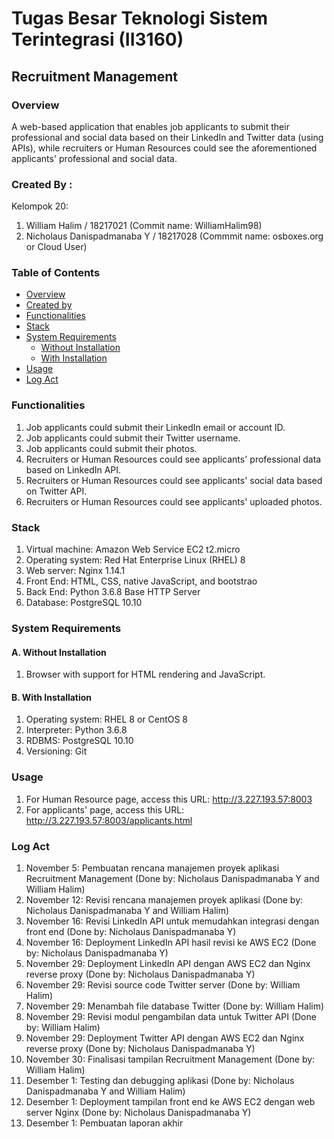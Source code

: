 # Tugas Besar Teknologi Sistem Terintegrasi (II3160)
## Recruitment Management
### Overview
A web-based application that enables job applicants to submit their professional and social data based on their LinkedIn and Twitter data (using APIs), while recruiters or Human Resources could see the aforementioned applicants' professional and social data.
### Created By :
Kelompok 20:
1. William Halim / 18217021 (Commit name: WilliamHalim98)
2. Nicholaus Danispadmanaba Y / 18217028 (Commmit name: osboxes.org or Cloud User)
### Table of Contents
* [Overview](https://github.com/nicholausdy/RecruitmentManagement/new/master?readme=1#overview)
* [Created by](https://github.com/nicholausdy/RecruitmentManagement/new/master?readme=1#created-by-)
* [Functionalities](https://github.com/nicholausdy/RecruitmentManagement/new/master?readme=1#functionalities)
* [Stack](https://github.com/nicholausdy/RecruitmentManagement/new/master?readme=1#stack)
* [System Requirements](https://github.com/nicholausdy/RecruitmentManagement/new/master?readme=1#system-requirements)
  - [Without Installation](https://github.com/nicholausdy/RecruitmentManagement/new/master?readme=1#a-without-installation)
  - [With Installation](https://github.com/nicholausdy/RecruitmentManagement/new/master?readme=1#b-with-installation)
* [Usage](https://github.com/nicholausdy/RecruitmentManagement/new/master?readme=1#usage)
* [Log Act](https://github.com/nicholausdy/RecruitmentManagement/new/master?readme=1#log-act)
### Functionalities
1. Job applicants could submit their LinkedIn email or account ID.
2. Job applicants could submit their Twitter username.
3. Job applicants could submit their photos.
4. Recruiters or Human Resources could see applicants' professional data based on LinkedIn API.
5. Recruiters or Human Resources could see applicants' social data based on Twitter API.
6. Recruiters or Human Resources could see applicants' uploaded photos.
### Stack
1. Virtual machine: Amazon Web Service EC2 t2.micro
2. Operating system: Red Hat Enterprise Linux (RHEL) 8
3. Web server: Nginx 1.14.1
4. Front End: HTML, CSS, native JavaScript, and bootstrao
5. Back End: Python 3.6.8 Base HTTP Server
6. Database: PostgreSQL 10.10
### System Requirements
#### A. Without Installation
1. Browser with support for HTML rendering and JavaScript.
#### B. With Installation
1. Operating system: RHEL 8 or CentOS 8
2. Interpreter: Python 3.6.8
3. RDBMS: PostgreSQL 10.10
4. Versioning: Git
### Usage
1. For Human Resource page, access this URL: http://3.227.193.57:8003
2. For applicants' page, access this URL: http://3.227.193.57:8003/applicants.html
### Log Act
1. November 5: Pembuatan rencana manajemen proyek aplikasi Recruitment Management (Done by: Nicholaus Danispadmanaba Y and William Halim)
2. November 12: Revisi rencana manajemen proyek aplikasi (Done by: Nicholaus Danispadmanaba Y and William Halim)
3. November 16: Revisi LinkedIn API untuk memudahkan integrasi dengan front end (Done by: Nicholaus Danispadmanaba Y)
4. November 16: Deployment LinkedIn API hasil revisi ke AWS EC2 (Done by: Nicholaus Danispadmanaba Y)
5. November 29: Deployment LinkedIn API dengan AWS EC2 dan Nginx reverse proxy (Done by: Nicholaus Danispadmanaba Y)
6. November 29: Revisi source code Twitter server (Done by: William Halim)
7. November 29: Menambah file database Twitter (Done by: William Halim)
8. November 29: Revisi modul pengambilan data untuk Twitter API (Done by: William Halim)
9. November 29: Deployment Twitter API dengan AWS EC2 dan Nginx reverse proxy (Done by: Nicholaus Danispadmanaba Y)
10. November 30: Finalisasi tampilan Recruitment Management (Done by: William Halim)
11. Desember 1: Testing dan debugging aplikasi (Done by: Nicholaus Danispadmanaba Y and William Halim)
12. Desember 1: Deployment tampilan front end ke AWS EC2 dengan web server Nginx (Done by: Nicholaus Danispadmanaba Y)
13. Desember 1: Pembuatan laporan akhir
